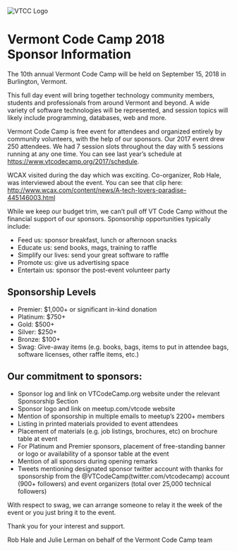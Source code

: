 ![VTCC Logo](https://github.com/vtcodecamp/documents/blob/master/vtcclogo.jpg)

# Vermont Code Camp 2018<br/>Sponsor Information  
The 10th annual Vermont Code Camp will be held on September 15, 2018 in Burlington, Vermont.  

This full day event will bring together technology community members, students and professionals from around Vermont and beyond. A wide variety of software technologies will be represented, and session topics will likely include programming, databases, web and more.


Vermont Code Camp is free event for attendees and organized entirely by community volunteers, with the help of our sponsors.
Our 2017 event drew 250 attendees. We had 7 session slots throughout the day with 5 sessions running at any one time. You can see last year’s schedule at https://www.vtcodecamp.org/2017/schedule.  

WCAX visited during the day which was exciting. Co-organizer, Rob Hale, was interviewed about the event. You can see that clip here: http://www.wcax.com/content/news/A-tech-lovers-paradise-445146003.html 

While we keep our budget trim, we can’t pull off VT Code Camp without the financial support of our sponsors.
Sponsorship opportunities typically include:
* Feed us: sponsor breakfast, lunch or afternoon snacks
* Educate us: send books, mags, training to raffle
* Simplify our lives: send your great software to raffle
* Promote us: give us advertising space
* Entertain us: sponsor the post-event volunteer party
 
## Sponsorship Levels
* Premier: $1,000+ or significant in-kind donation
* Platinum: $750+
* Gold: $500+
* Silver: $250+
* Bronze: $100+
* Swag: Give-away items (e.g. books, bags, items to put in attendee bags, software licenses, other raffle items, etc.)  

## Our commitment to sponsors:
* Sponsor log and link on VTCodeCamp.org website under the relevant Sponsorship Section 
* Sponsor logo and link on meetup.com/vtcode website 
* Mention of sponsorship in multiple emails to meetup’s 2200+ members 
* Listing in printed materials provided to event attendees 
* Placement of materials (e.g. job listings, brochures, etc) on brochure table at event  
* For Platinum and Premier sponsors, placement of free-standing banner or logo or availability of a sponsor table at the event 
* Mention of all sponsors during opening remarks 
* Tweets mentioning designated sponsor twitter account with thanks for sponsorship from the @VTCodeCamp(twitter.com/vtcodecamp) account (900+ followers) and event organizers (total over 25,000 technical followers)  

With respect to swag, we can arrange someone to relay it the week of the event or you just bring it to the event.

Thank you for your interest and support.

 Rob Hale and Julie Lerman on behalf of the Vermont Code Camp team
